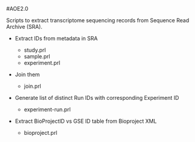#AOE2.0

Scripts to extract transcriptome sequencing records from Sequence Read Archive (SRA).

- Extract IDs from metadata in SRA
	- study.prl
	- sample.prl
	- experiment.prl
- Join them
	- join.prl

- Generate list of distinct Run IDs with corresponding Experiment ID
	- experiment-run.prl

- Extract BioProjectID vs GSE ID table from Bioproject XML
	- bioproject.prl

